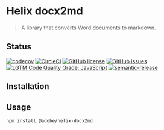 # Helix docx2md

> A library that converts Word documents to markdown.

## Status
[![codecov](https://img.shields.io/codecov/c/github/adobe/helix-docx2md.svg)](https://codecov.io/gh/adobe/helix-docx2md)
[![CircleCI](https://circleci.com/gh/adobe/helix-docx2md.svg?style=svg)](https://circleci.com/gh/adobe/helix-docx2md)
[![GitHub license](https://img.shields.io/github/license/adobe/helix-docx2md.svg)](https://github.com/adobe/helix-docx2md/blob/main/LICENSE.txt)
[![GitHub issues](https://img.shields.io/github/issues/adobe/helix-docx2md.svg)](https://github.com/adobe/helix-docx2md/issues)
[![LGTM Code Quality Grade: JavaScript](https://img.shields.io/lgtm/grade/javascript/g/adobe/helix-docx2md.svg?logo=lgtm&logoWidth=18)](https://lgtm.com/projects/g/adobe/helix-docx2md)
[![semantic-release](https://img.shields.io/badge/%20%20%F0%9F%93%A6%F0%9F%9A%80-semantic--release-e10079.svg)](https://github.com/semantic-release/semantic-release)

## Installation

## Usage

```bash
npm install @adobe/helix-docx2md
```
